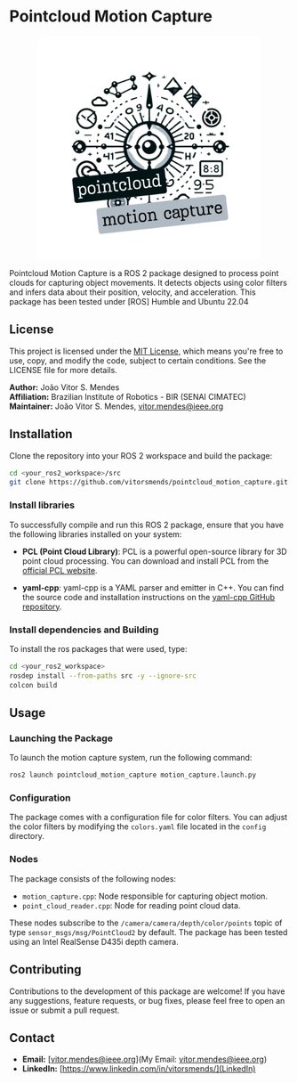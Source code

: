 # Pointcloud Motion Capture

<p align="center">
  <img src="./images/logo.png" alt="" width="400" height="400">
</p>


Pointcloud Motion Capture is a ROS 2 package designed to process point clouds for capturing object movements. It detects objects using color filters and infers data about their position, velocity, and acceleration. 
This package has been tested under [ROS] Humble and Ubuntu 22.04


## License

This project is licensed under the [MIT License](LICENSE), which means you're free to use, copy, and modify the code, subject to certain conditions. See the LICENSE file for more details.

**Author:** João Vitor S. Mendes\
**Affiliation:** Brazilian Institute of Robotics - BIR (SENAI CIMATEC)\
**Maintainer:** João Vitor S. Mendes, vitor.mendes@ieee.org

## Installation

Clone the repository into your ROS 2 workspace and build the package:

```bash
cd <your_ros2_workspace>/src
git clone https://github.com/vitorsmends/pointcloud_motion_capture.git
```

### Install libraries
To successfully compile and run this ROS 2 package, ensure that you have the following libraries installed on your system:

- **PCL (Point Cloud Library)**: PCL is a powerful open-source library for 3D point cloud processing. You can download and install PCL from the [official PCL website](https://pointclouds.org/downloads/).

- **yaml-cpp**: yaml-cpp is a YAML parser and emitter in C++. You can find the source code and installation instructions on the [yaml-cpp GitHub repository](https://github.com/jbeder/yaml-cpp).

### Install dependencies and Building
To install the ros packages that were used, type:
```bash
cd <your_ros2_workspace>
rosdep install --from-paths src -y --ignore-src
colcon build
```

## Usage

### Launching the Package

To launch the motion capture system, run the following command:

```bash
ros2 launch pointcloud_motion_capture motion_capture.launch.py
```

### Configuration

The package comes with a configuration file for color filters. You can adjust the color filters by modifying the `colors.yaml` file located in the `config` directory.

### Nodes

The package consists of the following nodes:

- `motion_capture.cpp`: Node responsible for capturing object motion.
- `point_cloud_reader.cpp`: Node for reading point cloud data.

These nodes subscribe to the `/camera/camera/depth/color/points` topic of type `sensor_msgs/msg/PointCloud2` by default. The package has been tested using an Intel RealSense D435i depth camera.

## Contributing

Contributions to the development of this package are welcome! If you have any suggestions, feature requests, or bug fixes, please feel free to open an issue or submit a pull request.

## Contact

- **Email:** [vitor.mendes@ieee.org](My Email: vitor.mendes@ieee.org)
- **LinkedIn:** [https://www.linkedin.com/in/vitorsmends/](LinkedIn)
